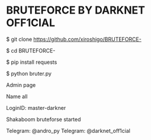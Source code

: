 # BRUTEFORCE BY DARKNET OFF1CIAL
$ git clone https://github.com/xiroshigo/BRUTEFORCE-

$ cd BRUTEFORCE-

$ pip install requests

$ python bruter.py

Admin page

Name all

LoginID: master-darkner

Shakaboom bruteforse started

Telegram: @andro_py
Telegram: @darknet_off1cial
